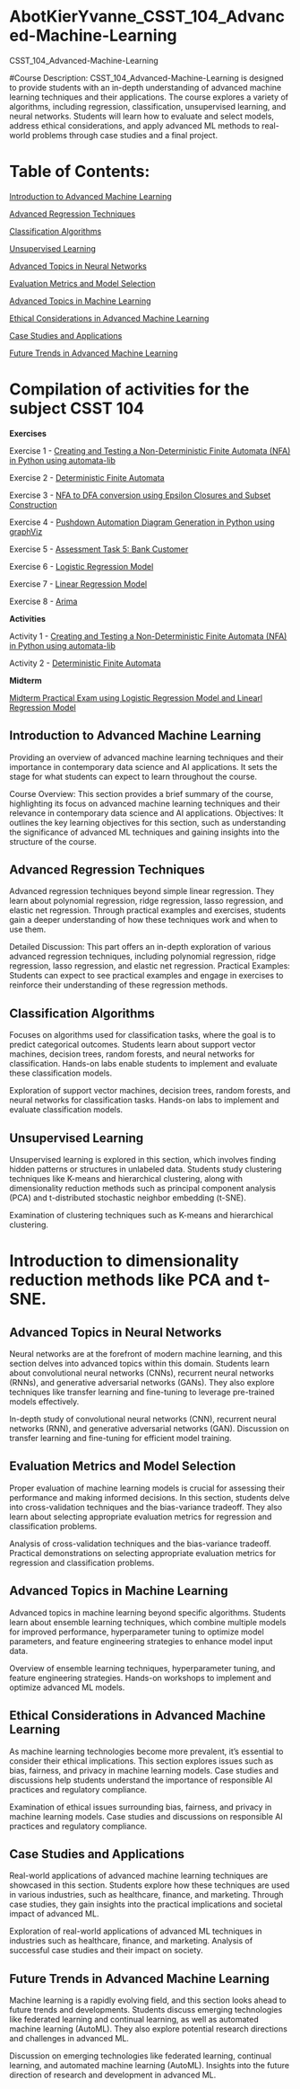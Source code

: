 # AbotKierYvanne_CSST_104_Advanced-Machine-Learning

CSST_104_Advanced-Machine-Learning

#Course Description: 
CSST_104_Advanced-Machine-Learning is designed to provide students with an in-depth understanding of advanced machine learning techniques and their applications. The course explores a variety of algorithms, including regression, classification, unsupervised learning, and neural networks. Students will learn how to evaluate and select models, address ethical considerations, and apply advanced ML methods to real-world problems through case studies and a final project.

# Table of Contents:

[Introduction to Advanced Machine Learning](#introduction-to-advanced-machine-learning)

[Advanced Regression Techniques](#Advanced-Regression-Techniques)

[Classification Algorithms](#Classification-Algorithms)

[Unsupervised Learning](#Unsupervised-Learning)

[Advanced Topics in Neural Networks](#Advanced-Topics-in-Neural-Networks)

[Evaluation Metrics and Model Selection](#Evaluation-Metrics-and-Model-Selection)

[Advanced Topics in Machine Learning](#Advanced-Topics-in-Machine-Learning)

[Ethical Considerations in Advanced Machine Learning](#Ethical-Considerations-in-Advanced-Machine-Learning)

[Case Studies and Applications](#Case-Studies-and-Applications)

[Future Trends in Advanced Machine Learning](#Future-Trends-in-Advanced-Machine-Learning)

# Compilation of activities for the subject CSST 104

**Exercises**

Exercise 1 -  [Creating and Testing a Non-Deterministic Finite Automata (NFA) in Python using automata-lib](https://github.com/AbotKierYvanne/AbotKierYvanne_CSST104_Advanced_Machine_Learning/blob/main/3A_Abot_Collab_Exer1.ipynb)

Exercise 2 - [Deterministic Finite Automata](https://github.com/AbotKierYvanne/AbotKierYvanne_CSST104_Advanced_Machine_Learning/blob/main/Abot-Collab-Exer2-3A.ipynb)

Exercise 3 - [NFA to DFA conversion using Epsilon Closures and Subset Construction](https://github.com/AbotKierYvanne/AbotKierYvanne_CSST104_Advanced_Machine_Learning/blob/main/Abot-Collab-Exer3-3A.ipynb)

Exercise 4 - [Pushdown Automation Diagram Generation in Python using graphViz]([https://colab.research.google.com/drive/1Grs4gZp5m09a68On9nlz2JX0B1ff3yRl](https://github.com/AbotKierYvanne/AbotKierYvanne_CSST104_Advanced_Machine_Learning/blob/main/Abot-Collab-Exer4-3A.ipynb))

Exercise 5 - [Assessment Task 5: Bank Customer](https://github.com/AbotKierYvanne/AbotKierYvanne_CSST104_Advanced_Machine_Learning/blob/main/AbotKierYvanne_Logistic_Regression.ipynb)

Exercise 6 - [Logistic Regression Model](https://github.com/AbotKierYvanne/AbotKierYvanne_CSST104_Advanced_Machine_Learning/blob/main/3A-ABOT-EXER6.ipynb)

Exercise 7 - [Linear Regression Model](https://github.com/AbotKierYvanne/AbotKierYvanne_CSST104_Advanced_Machine_Learning/blob/main/3A-ABOT-EXER7%20.ipynb)

Exercise 8 - [Arima](https://github.com/AbotKierYvanne/AbotKierYvanne_CSST104_Advanced_Machine_Learning/blob/main/3A-ABOT-EXER8.ipynb)

**Activities**

Activity 1 - [Creating and Testing a Non-Deterministic Finite Automata (NFA) in Python using automata-lib](https://github.com/AbotKierYvanne/AbotKierYvanne_CSST104_Advanced_Machine_Learning/blob/main/Abot-Collab-Exer1-3A.ipynb)

Activity 2 - [Deterministic Finite Automata](https://github.com/AbotKierYvanne/AbotKierYvanne_CSST104_Advanced_Machine_Learning/blob/main/Abot-Collab-Exer2-3A.ipynb)

**Midterm**

[Midterm Practical Exam using Logistic Regression Model and Linearl Regression Model](https://github.com/AbotKierYvanne/AbotKierYvanne_CSST104_Advanced_Machine_Learning/blob/main/3A-ABOT-MIDTERM.ipynb)


## Introduction to Advanced Machine Learning

Providing an overview of advanced machine learning techniques and their importance in contemporary data science and AI applications. It sets the stage for what students can expect to learn throughout the course.

Course Overview: This section provides a brief summary of the course, highlighting its focus on advanced machine learning techniques and their relevance in contemporary data science and AI applications.
Objectives: It outlines the key learning objectives for this section, such as understanding the significance of advanced ML techniques and gaining insights into the structure of the course.

## Advanced Regression Techniques

Advanced regression techniques beyond simple linear regression. They learn about polynomial regression, ridge regression, lasso regression, and elastic net regression. Through practical examples and exercises, students gain a deeper understanding of how these techniques work and when to use them.

Detailed Discussion: This part offers an in-depth exploration of various advanced regression techniques, including polynomial regression, ridge regression, lasso regression, and elastic net regression.
Practical Examples: Students can expect to see practical examples and engage in exercises to reinforce their understanding of these regression methods.

## Classification Algorithms

Focuses on algorithms used for classification tasks, where the goal is to predict categorical outcomes. Students learn about support vector machines, decision trees, random forests, and neural networks for classification. Hands-on labs enable students to implement and evaluate these classification models.

Exploration of support vector machines, decision trees, random forests, and neural networks for classification tasks.
Hands-on labs to implement and evaluate classification models.

## Unsupervised Learning
Unsupervised learning is explored in this section, which involves finding hidden patterns or structures in unlabeled data. Students study clustering techniques like K-means and hierarchical clustering, along with dimensionality reduction methods such as principal component analysis (PCA) and t-distributed stochastic neighbor embedding (t-SNE).

Examination of clustering techniques such as K-means and hierarchical clustering.

# Introduction to dimensionality reduction methods like PCA and t-SNE.

## Advanced Topics in Neural Networks
Neural networks are at the forefront of modern machine learning, and this section delves into advanced topics within this domain. Students learn about convolutional neural networks (CNNs), recurrent neural networks (RNNs), and generative adversarial networks (GANs). They also explore techniques like transfer learning and fine-tuning to leverage pre-trained models effectively.

In-depth study of convolutional neural networks (CNN), recurrent neural networks (RNN), and generative adversarial networks (GAN).
Discussion on transfer learning and fine-tuning for efficient model training.

## Evaluation Metrics and Model Selection
Proper evaluation of machine learning models is crucial for assessing their performance and making informed decisions. In this section, students delve into cross-validation techniques and the bias-variance tradeoff. They also learn about selecting appropriate evaluation metrics for regression and classification problems.

Analysis of cross-validation techniques and the bias-variance tradeoff.
Practical demonstrations on selecting appropriate evaluation metrics for regression and classification problems.

## Advanced Topics in Machine Learning
Advanced topics in machine learning beyond specific algorithms. Students learn about ensemble learning techniques, which combine multiple models for improved performance, hyperparameter tuning to optimize model parameters, and feature engineering strategies to enhance model input data.

Overview of ensemble learning techniques, hyperparameter tuning, and feature engineering strategies.
Hands-on workshops to implement and optimize advanced ML models.

## Ethical Considerations in Advanced Machine Learning
As machine learning technologies become more prevalent, it’s essential to consider their ethical implications. This section explores issues such as bias, fairness, and privacy in machine learning models. Case studies and discussions help students understand the importance of responsible AI practices and regulatory compliance.

Examination of ethical issues surrounding bias, fairness, and privacy in machine learning models.
Case studies and discussions on responsible AI practices and regulatory compliance.

## Case Studies and Applications
Real-world applications of advanced machine learning techniques are showcased in this section. Students explore how these techniques are used in various industries, such as healthcare, finance, and marketing. Through case studies, they gain insights into the practical implications and societal impact of advanced ML.

Exploration of real-world applications of advanced ML techniques in industries such as healthcare, finance, and marketing.
Analysis of successful case studies and their impact on society.

## Future Trends in Advanced Machine Learning
Machine learning is a rapidly evolving field, and this section looks ahead to future trends and developments. Students discuss emerging technologies like federated learning and continual learning, as well as automated machine learning (AutoML). They also explore potential research directions and challenges in advanced ML.

Discussion on emerging technologies like federated learning, continual learning, and automated machine learning (AutoML).
Insights into the future direction of research and development in advanced ML.
